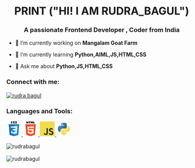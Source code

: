 <h1 align="center">PRINT ("HI! I AM RUDRA_BAGUL")</h1>
<h3 align="center">A passionate Frontend Developer , Coder from India</h3>

- 🔭 I’m currently working on **Mangalam Goat Farm**

- 🌱 I’m currently learning **Python,AIML,JS,HTML,CSS**

- 💬 Ask me about **Python,JS,HTML,CSS**

<h3 align="left">Connect with me:</h3>
<p align="left">
<a href="https://linkedin.com/in/rudra bagul" target="blank"><img align="center" src="https://raw.githubusercontent.com/rahuldkjain/github-profile-readme-generator/master/src/images/icons/Social/linked-in-alt.svg" alt="rudra bagul" height="30" width="40" /></a>
</p>

<h3 align="left">Languages and Tools:</h3>
<p align="left"> <a href="https://www.w3schools.com/css/" target="_blank" rel="noreferrer"> <img src="https://raw.githubusercontent.com/devicons/devicon/master/icons/css3/css3-original-wordmark.svg" alt="css3" width="40" height="40"/> </a> <a href="https://www.w3.org/html/" target="_blank" rel="noreferrer"> <img src="https://raw.githubusercontent.com/devicons/devicon/master/icons/html5/html5-original-wordmark.svg" alt="html5" width="40" height="40"/> </a> <a href="https://developer.mozilla.org/en-US/docs/Web/JavaScript" target="_blank" rel="noreferrer"> <img src="https://raw.githubusercontent.com/devicons/devicon/master/icons/javascript/javascript-original.svg" alt="javascript" width="40" height="40"/> </a> <a href="https://www.python.org" target="_blank" rel="noreferrer"> <img src="https://raw.githubusercontent.com/devicons/devicon/master/icons/python/python-original.svg" alt="python" width="40" height="40"/> </a> </p>

<p><img align="center" src="https://github-readme-stats.vercel.app/api/top-langs?username=rudrabagul&show_icons=true&locale=en&layout=compact" alt="rudrabagul" /></p>

<p><img align="center" src="https://github-readme-streak-stats.herokuapp.com/?user=rudrabagul&" alt="rudrabagul" /></p>
